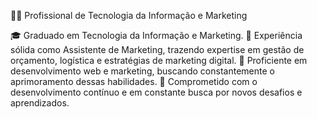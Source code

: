 👨‍💻 Profissional de Tecnologia da Informação e Marketing

🎓 Graduado em Tecnologia da Informação e Marketing.
💼 Experiência sólida como Assistente de Marketing, trazendo expertise em gestão de orçamento, logística e estratégias de marketing digital.
🔧 Proficiente em desenvolvimento web e marketing, buscando constantemente o aprimoramento dessas habilidades.
🚀 Comprometido com o desenvolvimento contínuo e em constante busca por novos desafios e aprendizados.
